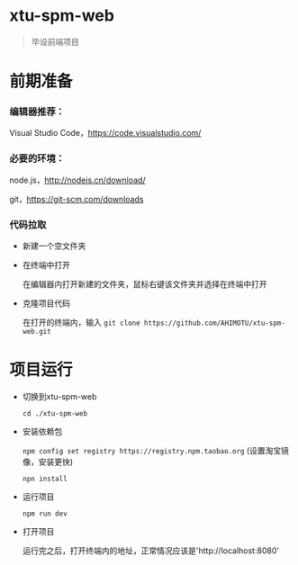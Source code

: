 # xtu-spm-web

> 毕设前端项目

# 前期准备
  
### 编辑器推荐：

Visual Studio Code，https://code.visualstudio.com/

### 必要的环境：

node.js，http://nodejs.cn/download/

git，https://git-scm.com/downloads

### 代码拉取

+ 新建一个空文件夹

+ 在终端中打开

    在编辑器内打开新建的文件夹，鼠标右键该文件夹并选择在终端中打开

+ 克隆项目代码

    在打开的终端内，输入 `git clone https://github.com/AHIMOTU/xtu-spm-web.git`

# 项目运行

+ 切换到xtu-spm-web

   `cd ./xtu-spm-web`

+ 安装依赖包
  
   `npm config set registry https://registry.npm.taobao.org` (设置淘宝镜像，安装更快)
   
   `npn install`
   
+ 运行项目

   `npm run dev`
   
+ 打开项目

   运行完之后，打开终端内的地址，正常情况应该是'http://localhost:8080'
